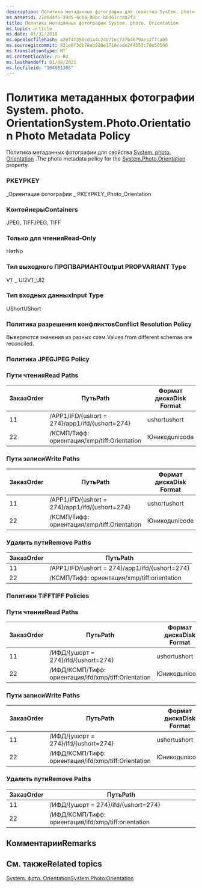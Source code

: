 ```yaml
---
description: Политика метаданных фотографии для свойства System. photo. Orientation.
ms.assetid: 27e6d4f5-39d5-4cb4-88bc-b0d61ccaa2f3
title: Политика метаданных фотографии System. photo. Orientation
ms.topic: article
ms.date: 05/31/2018
ms.openlocfilehash: a28f4f350cd1a4c24d71ec737b4679aea2f7cab5
ms.sourcegitcommit: 831e8f3db78ab820e1710cede244553c70e50500
ms.translationtype: MT
ms.contentlocale: ru-RU
ms.lasthandoff: 01/08/2021
ms.locfileid: "104081305"
---
```

# <a name="systemphotoorientation-photo-metadata-policy"></a><span data-ttu-id="f50a6-103">Политика метаданных фотографии System. photo. Orientation</span><span class="sxs-lookup"><span data-stu-id="f50a6-103">System.Photo.Orientation Photo Metadata Policy</span></span>

<span data-ttu-id="f50a6-104">Политика метаданных фотографии для свойства [System. photo. Orientation](../properties/props-system-photo-meteringmode.md) .</span><span class="sxs-lookup"><span data-stu-id="f50a6-104">The photo metadata policy for the [System.Photo.Orientation](../properties/props-system-photo-meteringmode.md) property.</span></span>

### <a name="pkey"></a><span data-ttu-id="f50a6-105">PKEY</span><span class="sxs-lookup"><span data-stu-id="f50a6-105">PKEY</span></span>

<span data-ttu-id="f50a6-106">\_Ориентация фотографии \_ PKEY</span><span class="sxs-lookup"><span data-stu-id="f50a6-106">PKEY\_Photo\_Orientation</span></span>

### <a name="containers"></a><span data-ttu-id="f50a6-107">Контейнеры</span><span class="sxs-lookup"><span data-stu-id="f50a6-107">Containers</span></span>

<span data-ttu-id="f50a6-108">JPEG, TIFF</span><span class="sxs-lookup"><span data-stu-id="f50a6-108">JPEG, TIFF</span></span>

### <a name="read-only"></a><span data-ttu-id="f50a6-109">Только для чтения</span><span class="sxs-lookup"><span data-stu-id="f50a6-109">Read-Only</span></span>

<span data-ttu-id="f50a6-110">Нет</span><span class="sxs-lookup"><span data-stu-id="f50a6-110">No</span></span>

### <a name="output-propvariant-type"></a><span data-ttu-id="f50a6-111">Тип выходного ПРОПВАРИАНТ</span><span class="sxs-lookup"><span data-stu-id="f50a6-111">Output PROPVARIANT Type</span></span>

<span data-ttu-id="f50a6-112">VT \_ UI2</span><span class="sxs-lookup"><span data-stu-id="f50a6-112">VT\_UI2</span></span>

### <a name="input-type"></a><span data-ttu-id="f50a6-113">Тип входных данных</span><span class="sxs-lookup"><span data-stu-id="f50a6-113">Input Type</span></span>

<span data-ttu-id="f50a6-114">UShort</span><span class="sxs-lookup"><span data-stu-id="f50a6-114">UShort</span></span>

### <a name="conflict-resolution-policy"></a><span data-ttu-id="f50a6-115">Политика разрешения конфликтов</span><span class="sxs-lookup"><span data-stu-id="f50a6-115">Conflict Resolution Policy</span></span>

<span data-ttu-id="f50a6-116">Выверяются значения из разных схем.</span><span class="sxs-lookup"><span data-stu-id="f50a6-116">Values from different schemas are reconciled.</span></span>

### <a name="jpeg-policy"></a><span data-ttu-id="f50a6-117">Политика JPEG</span><span class="sxs-lookup"><span data-stu-id="f50a6-117">JPEG Policy</span></span>

### <a name="read-paths"></a><span data-ttu-id="f50a6-118">Пути чтения</span><span class="sxs-lookup"><span data-stu-id="f50a6-118">Read Paths</span></span>



| <span data-ttu-id="f50a6-119">Заказ</span><span class="sxs-lookup"><span data-stu-id="f50a6-119">Order</span></span> | <span data-ttu-id="f50a6-120">Путь</span><span class="sxs-lookup"><span data-stu-id="f50a6-120">Path</span></span>                   | <span data-ttu-id="f50a6-121">Формат диска</span><span class="sxs-lookup"><span data-stu-id="f50a6-121">Disk Format</span></span> |
|-------|------------------------|-------------|
| <span data-ttu-id="f50a6-122">1</span><span class="sxs-lookup"><span data-stu-id="f50a6-122">1</span></span>     | <span data-ttu-id="f50a6-123">/APP1/IFD/{ushort = 274}</span><span class="sxs-lookup"><span data-stu-id="f50a6-123">/app1/ifd/{ushort=274}</span></span> | <span data-ttu-id="f50a6-124">ushort</span><span class="sxs-lookup"><span data-stu-id="f50a6-124">ushort</span></span>      |
| <span data-ttu-id="f50a6-125">2</span><span class="sxs-lookup"><span data-stu-id="f50a6-125">2</span></span>     | <span data-ttu-id="f50a6-126">/КСМП/Тифф: ориентация</span><span class="sxs-lookup"><span data-stu-id="f50a6-126">/xmp/tiff:Orientation</span></span>  | <span data-ttu-id="f50a6-127">Юникод</span><span class="sxs-lookup"><span data-stu-id="f50a6-127">unicode</span></span>     |



 

### <a name="write-paths"></a><span data-ttu-id="f50a6-128">Пути записи</span><span class="sxs-lookup"><span data-stu-id="f50a6-128">Write Paths</span></span>



| <span data-ttu-id="f50a6-129">Заказ</span><span class="sxs-lookup"><span data-stu-id="f50a6-129">Order</span></span> | <span data-ttu-id="f50a6-130">Путь</span><span class="sxs-lookup"><span data-stu-id="f50a6-130">Path</span></span>                   | <span data-ttu-id="f50a6-131">Формат диска</span><span class="sxs-lookup"><span data-stu-id="f50a6-131">Disk Format</span></span> |
|-------|------------------------|-------------|
| <span data-ttu-id="f50a6-132">1</span><span class="sxs-lookup"><span data-stu-id="f50a6-132">1</span></span>     | <span data-ttu-id="f50a6-133">/APP1/IFD/{ushort = 274}</span><span class="sxs-lookup"><span data-stu-id="f50a6-133">/app1/ifd/{ushort=274}</span></span> | <span data-ttu-id="f50a6-134">ushort</span><span class="sxs-lookup"><span data-stu-id="f50a6-134">ushort</span></span>      |
| <span data-ttu-id="f50a6-135">2</span><span class="sxs-lookup"><span data-stu-id="f50a6-135">2</span></span>     | <span data-ttu-id="f50a6-136">/КСМП/Тифф: ориентация</span><span class="sxs-lookup"><span data-stu-id="f50a6-136">/xmp/tiff:Orientation</span></span>  | <span data-ttu-id="f50a6-137">Юникод</span><span class="sxs-lookup"><span data-stu-id="f50a6-137">unicode</span></span>     |



 

### <a name="remove-paths"></a><span data-ttu-id="f50a6-138">Удалить пути</span><span class="sxs-lookup"><span data-stu-id="f50a6-138">Remove Paths</span></span>



| <span data-ttu-id="f50a6-139">Заказ</span><span class="sxs-lookup"><span data-stu-id="f50a6-139">Order</span></span> | <span data-ttu-id="f50a6-140">Путь</span><span class="sxs-lookup"><span data-stu-id="f50a6-140">Path</span></span>                   |
|-------|------------------------|
| <span data-ttu-id="f50a6-141">1</span><span class="sxs-lookup"><span data-stu-id="f50a6-141">1</span></span>     | <span data-ttu-id="f50a6-142">/APP1/IFD/{ushort = 274}</span><span class="sxs-lookup"><span data-stu-id="f50a6-142">/app1/ifd/{ushort=274}</span></span> |
| <span data-ttu-id="f50a6-143">2</span><span class="sxs-lookup"><span data-stu-id="f50a6-143">2</span></span>     | <span data-ttu-id="f50a6-144">/КСМП/Тифф: ориентация</span><span class="sxs-lookup"><span data-stu-id="f50a6-144">/xmp/tiff:orientation</span></span>  |



 

### <a name="tiff-policies"></a><span data-ttu-id="f50a6-145">Политики TIFF</span><span class="sxs-lookup"><span data-stu-id="f50a6-145">TIFF Policies</span></span>

### <a name="read-paths"></a><span data-ttu-id="f50a6-146">Пути чтения</span><span class="sxs-lookup"><span data-stu-id="f50a6-146">Read Paths</span></span>



| <span data-ttu-id="f50a6-147">Заказ</span><span class="sxs-lookup"><span data-stu-id="f50a6-147">Order</span></span> | <span data-ttu-id="f50a6-148">Путь</span><span class="sxs-lookup"><span data-stu-id="f50a6-148">Path</span></span>                      | <span data-ttu-id="f50a6-149">Формат диска</span><span class="sxs-lookup"><span data-stu-id="f50a6-149">Disk Format</span></span> |
|-------|---------------------------|-------------|
| <span data-ttu-id="f50a6-150">1</span><span class="sxs-lookup"><span data-stu-id="f50a6-150">1</span></span>     | <span data-ttu-id="f50a6-151">/ИФД/{ушорт = 274}</span><span class="sxs-lookup"><span data-stu-id="f50a6-151">/ifd/{ushort=274}</span></span>         | <span data-ttu-id="f50a6-152">ushort</span><span class="sxs-lookup"><span data-stu-id="f50a6-152">ushort</span></span>      |
| <span data-ttu-id="f50a6-153">2</span><span class="sxs-lookup"><span data-stu-id="f50a6-153">2</span></span>     | <span data-ttu-id="f50a6-154">/ИФД/КСМП/Тифф: ориентация</span><span class="sxs-lookup"><span data-stu-id="f50a6-154">/ifd/xmp/tiff:Orientation</span></span> | <span data-ttu-id="f50a6-155">Юникод</span><span class="sxs-lookup"><span data-stu-id="f50a6-155">unicode</span></span>     |



 

### <a name="write-paths"></a><span data-ttu-id="f50a6-156">Пути записи</span><span class="sxs-lookup"><span data-stu-id="f50a6-156">Write Paths</span></span>



| <span data-ttu-id="f50a6-157">Заказ</span><span class="sxs-lookup"><span data-stu-id="f50a6-157">Order</span></span> | <span data-ttu-id="f50a6-158">Путь</span><span class="sxs-lookup"><span data-stu-id="f50a6-158">Path</span></span>                      | <span data-ttu-id="f50a6-159">Формат диска</span><span class="sxs-lookup"><span data-stu-id="f50a6-159">Disk Format</span></span> |
|-------|---------------------------|-------------|
| <span data-ttu-id="f50a6-160">1</span><span class="sxs-lookup"><span data-stu-id="f50a6-160">1</span></span>     | <span data-ttu-id="f50a6-161">/ИФД/{ушорт = 274}</span><span class="sxs-lookup"><span data-stu-id="f50a6-161">/ifd/{ushort=274}</span></span>         | <span data-ttu-id="f50a6-162">ushort</span><span class="sxs-lookup"><span data-stu-id="f50a6-162">ushort</span></span>      |
| <span data-ttu-id="f50a6-163">2</span><span class="sxs-lookup"><span data-stu-id="f50a6-163">2</span></span>     | <span data-ttu-id="f50a6-164">/ИФД/КСМП/Тифф: ориентация</span><span class="sxs-lookup"><span data-stu-id="f50a6-164">/ifd/xmp/tiff:Orientation</span></span> | <span data-ttu-id="f50a6-165">Юникод</span><span class="sxs-lookup"><span data-stu-id="f50a6-165">unicode</span></span>     |



 

### <a name="remove-paths"></a><span data-ttu-id="f50a6-166">Удалить пути</span><span class="sxs-lookup"><span data-stu-id="f50a6-166">Remove Paths</span></span>



| <span data-ttu-id="f50a6-167">Заказ</span><span class="sxs-lookup"><span data-stu-id="f50a6-167">Order</span></span> | <span data-ttu-id="f50a6-168">Путь</span><span class="sxs-lookup"><span data-stu-id="f50a6-168">Path</span></span>                      |
|-------|---------------------------|
| <span data-ttu-id="f50a6-169">1</span><span class="sxs-lookup"><span data-stu-id="f50a6-169">1</span></span>     | <span data-ttu-id="f50a6-170">/ИФД/{ушорт = 274}</span><span class="sxs-lookup"><span data-stu-id="f50a6-170">/ifd/{ushort=274}</span></span>         |
| <span data-ttu-id="f50a6-171">2</span><span class="sxs-lookup"><span data-stu-id="f50a6-171">2</span></span>     | <span data-ttu-id="f50a6-172">/ИФД/КСМП/Тифф: ориентация</span><span class="sxs-lookup"><span data-stu-id="f50a6-172">/ifd/xmp/tiff:orientation</span></span> |



 

## <a name="remarks"></a><span data-ttu-id="f50a6-173">Комментарии</span><span class="sxs-lookup"><span data-stu-id="f50a6-173">Remarks</span></span>

## <a name="related-topics"></a><span data-ttu-id="f50a6-174">См. также</span><span class="sxs-lookup"><span data-stu-id="f50a6-174">Related topics</span></span>

<dl> <dt>

[<span data-ttu-id="f50a6-175">System. фото. Orientation</span><span class="sxs-lookup"><span data-stu-id="f50a6-175">System.Photo.Orientation</span></span>](../properties/props-system-photo-meteringmode.md)
</dt> </dl>

 

 

